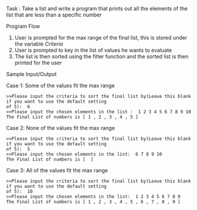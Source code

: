 Task : Take a list and write a program that prints out all the elements of the list that are less than a specific number

Program Flow

1. User is prompted for the max range of the final list, this is stored under the variable <i> Criteria </i>
2. User is prompted to key in the list of values he wants to evaluate
3. The list is then sorted using the filter function and the sorted list is then printed for the user

Sample Input/Output


Case 1: Some of the values fit the max range
```
>>Please input the criteria to sort the final list by(Leave this blank if you want to use the default setting
of 5):  6
>>Please input the chosen elements in the list :  1 2 3 4 5 6 7 8 9 10
The Final List of numbers is [ 1 , 2 , 3 , 4 , 5 ]
```

Case 2: None of the values fit the max range
```
>>Please input the criteria to sort the final list by(Leave this blank if you want to use the default setting
of 5):  5
>>Please input the chosen elements in the list:  6 7 8 9 10
The Final List of numbers is [  ]
```

Case 3: All of the values fit the max range
```
>>Please input the criteria to sort the final list by(Leave this blank if you want to use the default setting 
of 5):  10
>>Please input the chosen elements in the list:  1 2 3 4 5 6 7 8 9
The Final List of numbers is [ 1 , 2 , 3 , 4 , 5 , 6 , 7 , 8 , 9 ]
```
